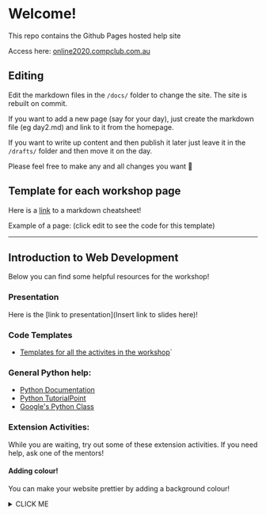 # Welcome!
This repo contains the Github Pages hosted help site

Access here: [online2020.compclub.com.au](//online2020.compclub.com.au)

## Editing

Edit the markdown files in the `/docs/` folder to change the site. The site is rebuilt on commit.

If you want to add a new page (say for your day), just create the markdown file (eg day2.md) and link to it from the homepage.

If you want to write up content and then publish it later just leave it in the `/drafts/` folder and then move it on the day.

Please feel free to make any and all changes you want :turtle:


## Template for each workshop page

Here is a [link](https://github.com/adam-p/markdown-here/wiki/Markdown-Cheatsheet) to a markdown cheatsheet!

Example of a page: (click edit to see the code for this template)

----------------------------------
## Introduction to Web Development

Below you can find some helpful resources for the workshop!
### Presentation
Here is the [link to presentation](Insert link to slides here)!

### Code Templates
* [Templates for all the activites in the workshop](/day2_templates)` 

### General Python help:
* [Python Documentation](https://docs.python.org/3/index.html)
* [Python TutorialPoint](https://www.tutorialspoint.com/python3/index.htm)
* [Google's Python Class](https://developers.google.com/edu/python/)

### Extension Activities:
While you are waiting, try out some of these extension activities. If you need help, ask one of the mentors!

#### Adding colour!
You can make your website prettier by adding a background colour!
<details><summary>CLICK ME</summary>
<p>

```css
body{
  background-color: red;
}
```

</p>
</details>
